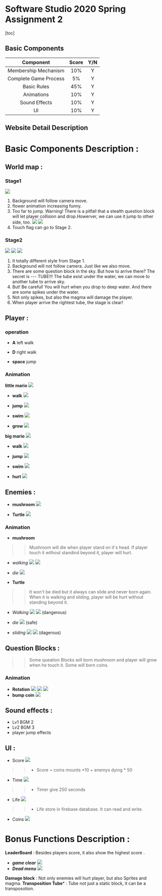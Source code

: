 # Software Studio 2020 Spring Assignment 2

[toc]
## Basic Components
|Component|Score|Y/N|
|:-:|:-:|:-:|
|Membership Mechanism|10%|Y|
|Complete Game Process|5%|Y|
|Basic Rules|45%|Y|
|Animations|10%|Y|
|Sound Effects|10%|Y|
|UI|10%|Y|

## Website Detail Description

# Basic Components Description : 
## World map : 
### Stage1
![](https://i.imgur.com/9lmhNJT.png)
1. Background will follow camera move.
2. flower animation increasing funny.
3. Too far to jump. Warning! There is a pitfall that a stealth question block will let player collision and drop.Howerver, we can use it jump to other side, too. 
![](https://i.imgur.com/3mskVxo.jpg)
![](https://i.imgur.com/niICjTo.png)
4. Touch flag can go to Stage 2.


### Stage2 
![](https://i.imgur.com/IHTstqN.png)
![](https://i.imgur.com/KbdrGYo.png)
![](https://i.imgur.com/fxUcSXC.png)
1. It totally different style from Stage 1.
2. Background will not follow camera. Just like we also move.
3. There are some question block in the sky. But how to arrive there? The secret is --- TUBE!!! The tube exist under the water, we can move to another tube to arrive sky.
4. But! Be careful! You will hurt when you drop to deep water. And there are some spikes under the water.
5. Not only spikes, but also the magma will damage the player.
6. When player arrive the rightest tube, the stage is clear!

## Player : 
### operation
* **A** left walk

* **D** right walk

* **space** jump

### Animation

**little mario**  ![](https://i.imgur.com/dqT8iT4.png)

* **walk** ![](https://i.imgur.com/hToXXru.png)

* **jump** ![](https://i.imgur.com/rvzXHV0.png)

* **swim** ![](https://i.imgur.com/c2q5PaT.png)

* **grow** ![](https://i.imgur.com/I6JzTtQ.png)






**big mario** ![](https://i.imgur.com/EMwITgI.png)
 
* **walk** ![](https://i.imgur.com/SnU4tzp.png)

* **jump** ![](https://i.imgur.com/KsAHzBY.png)

* **swim** ![](https://i.imgur.com/uAhNWas.png)

* **hurt** ![](https://i.imgur.com/JkM18eR.png)





## Enemies : 
* **mushroom** ![](https://i.imgur.com/VCK9b6e.png)

* **Turtle** ![](https://i.imgur.com/UwVkiGc.png)


### Animation

* **mushroom** 
>> Mushroom will die when player stand on it's head.
>> If player touch it without standind beyond it, player will hurt.

* *walking* ![](https://i.imgur.com/rFKw19Y.png) ![](https://i.imgur.com/VCfPqDu.png)
* *die* ![](https://i.imgur.com/ty08riN.png)


* **Turtle** 
>> It won't be died but it always can slide and never born again.
>> When it is walking and sliding, player will be hurt without standing beyond it.
* *Walking* ![](https://i.imgur.com/hWJ83oy.png) ![](https://i.imgur.com/wMNRUzl.png) (dangerous)

* *die* ![](https://i.imgur.com/Wylrilk.png) (safe)

* *sliding* ![](https://i.imgur.com/RwjhXF3.png) ![](https://i.imgur.com/wWO9Hj8.png) (dagerous)



## Question Blocks : 
>> Some queation Blocks will born mushroom and player will grow when he touch it.
>> Some will born coins.
### Animation
* **Rotation**
![](https://i.imgur.com/Wmyfk7x.png) 
![](https://i.imgur.com/W6QGuky.png) 
![](https://i.imgur.com/ond3cnH.png)
* **bump coin**
![](https://i.imgur.com/L7q4lUu.png)


## Sound effects : 
* Lv1 BGM 2 
* Lv2 BGM 3
* player jump effects

## UI : 
* Score ![](https://i.imgur.com/m3YDjdW.png) 
>> * Score = coins mounts *10 + enemys dying * 50

* Time ![](https://i.imgur.com/FwwntMk.png)
>> * Timer give 250 seconds

* Life ![](https://i.imgur.com/40QFc7M.png)

>> * Life store in firebase database. It can read and write.

* Coins ![](https://i.imgur.com/t8zMukN.png)





# Bonus Functions Description : 
**LeaderBoard** : Besides players score, it also show the highest score .
* ***game clear*** ![](https://i.imgur.com/NfURRAt.jpg)
* ***Dead menu*** ![](https://i.imgur.com/VoiRKsF.png)


**Damage block** : Not only enemies will hurt player, but also Sprites and magma.
**Transposition Tube*** : Tube not just a static block, it can be a transposotion.
